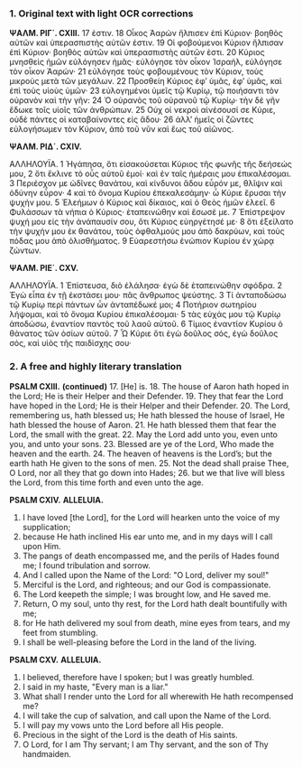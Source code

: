 ### 1. Original text with light OCR corrections

**ΨΑΛΜ. ΡΙΓ΄. CXIII.**
17 ἐστιν.
18 Οἶκος Ἀαρὼν ἤλπισεν ἐπὶ Κύριον· βοηθὸς αὐτῶν καὶ ὑπερασπιστὴς αὐτῶν ἐστιν.
19 Οἱ φοβούμενοι Κύριον ἤλπισαν ἐπὶ Κύριον· βοηθὸς αὐτῶν καὶ ὑπερασπιστὴς αὐτῶν ἐστι.
20 Κύριος μνησθεὶς ἡμῶν εὐλόγησεν ἡμᾶς· εὐλόγησε τὸν οἶκον Ἰσραήλ, εὐλόγησε τὸν οἶκον Ἀαρών·
21 εὐλόγησε τοὺς φοβουμένους τὸν Κύριον, τοὺς μικροὺς μετὰ τῶν μεγάλων.
22 Προσθείη Κύριος ἐφ’ ὑμᾶς, ἐφ’ ὑμᾶς, καὶ ἐπὶ τοὺς υἱοὺς ὑμῶν·
23 εὐλογημένοι ὑμεῖς τῷ Κυρίῳ, τῷ ποιήσαντι τὸν οὐρανὸν καὶ τὴν γῆν:
24 Ὁ οὐρανὸς τοῦ οὐρανοῦ τῷ Κυρίῳ· τὴν δὲ γῆν ἔδωκε τοῖς υἱοῖς τῶν ἀνθρώπων.
25 Οὐχ οἱ νεκροὶ αἰνέσουσί σε Κύριε, οὐδὲ πάντες οἱ καταβαίνοντες εἰς ἅδου·
26 ἀλλ’ ἡμεῖς οἱ ζῶντες εὐλογήσωμεν τὸν Κύριον, ἀπὸ τοῦ νῦν καὶ ἕως τοῦ αἰῶνος.

**ΨΑΛΜ. ΡΙΔ΄. CXIV.**

ΑΛΛΗΛΟΥΪΑ.
1 Ἡγάπησα, ὅτι εἰσακούσεται Κύριος τῆς φωνῆς τῆς δεήσεώς μου,
2 ὅτι ἔκλινε τὸ οὖς αὐτοῦ ἐμοί· καὶ ἐν ταῖς ἡμέραις μου ἐπικαλέσομαι.
3 Περιέσχον με ὠδῖνες θανάτου, καὶ κίνδυνοι ἅδου εὗρόν με, θλῖψιν καὶ ὀδύνην εὗρον·
4 καὶ τὸ ὄνομα Κυρίου ἐπεκαλεσάμην· ὦ Κύριε ἔρυσαι τὴν ψυχήν μου.
5 Ἐλεήμων ὁ Κύριος καὶ δίκαιος, καὶ ὁ Θεὸς ἡμῶν ἐλεεῖ.
6 Φυλάσσων τὰ νήπια ὁ Κύριος· ἐταπεινώθην καὶ ἔσωσέ με.
7 Ἐπίστρεψον ψυχή μου εἰς τὴν ἀνάπαυσίν σου, ὅτι Κύριος εὐηργέτησέ με·
8 ὅτι ἐξείλατο τὴν ψυχήν μου ἐκ θανάτου, τοὺς ὀφθαλμούς μου ἀπὸ δακρύων, καὶ τοὺς πόδας μου ἀπὸ ὀλισθήματος.
9 Εὐαρεστήσω ἐνώπιον Κυρίου ἐν χώρᾳ ζώντων.

**ΨΑΛΜ. ΡΙΕ΄. CXV.**

ΑΛΛΗΛΟΥΪΑ.
1 Ἐπίστευσα, διὸ ἐλάλησα· ἐγὼ δὲ ἐταπεινώθην σφόδρα.
2 Ἐγὼ εἶπα ἐν τῇ ἐκστάσει μου· πᾶς ἄνθρωπος ψεύστης.
3 Τί ἀνταποδώσω τῷ Κυρίῳ περὶ πάντων ὧν ἀνταπέδωκέ μοι;
4 Ποτήριον σωτηρίου λήψομαι, καὶ τὸ ὄνομα Κυρίου ἐπικαλέσομαι·
5 τὰς εὐχάς μου τῷ Κυρίῳ ἀποδώσω, ἐναντίον παντὸς τοῦ λαοῦ αὐτοῦ.
6 Τίμιος ἐναντίον Κυρίου ὁ θάνατος τῶν ὁσίων αὐτοῦ.
7 Ὦ Κύριε ὅτι ἐγὼ δοῦλος σός, ἐγὼ δοῦλος σός, καὶ υἱὸς τῆς παιδίσχης σου·

### 2. A free and highly literary translation

**PSALM CXIII.**
**(continued)**
17. [He] is.
18. The house of Aaron hath hoped in the Lord;
    He is their Helper and their Defender.
19. They that fear the Lord have hoped in the Lord;
    He is their Helper and their Defender.
20. The Lord, remembering us, hath blessed us;
    He hath blessed the house of Israel,
    He hath blessed the house of Aaron.
21. He hath blessed them that fear the Lord,
    the small with the great.
22. May the Lord add unto you,
    even unto you, and unto your sons.
23. Blessed are ye of the Lord,
    Who made the heaven and the earth.
24. The heaven of heavens is the Lord’s;
    but the earth hath He given to the sons of men.
25. Not the dead shall praise Thee, O Lord,
    nor all they that go down into Hades;
26. but we that live will bless the Lord,
    from this time forth and even unto the age.

**PSALM CXIV.**
**ALLELUIA.**
1. I have loved [the Lord], for the Lord will hearken
    unto the voice of my supplication;
2. because He hath inclined His ear unto me,
    and in my days will I call upon Him.
3. The pangs of death encompassed me,
    and the perils of Hades found me;
    I found tribulation and sorrow.
4. And I called upon the Name of the Lord:
    "O Lord, deliver my soul!"
5. Merciful is the Lord, and righteous;
    and our God is compassionate.
6. The Lord keepeth the simple;
    I was brought low, and He saved me.
7. Return, O my soul, unto thy rest,
    for the Lord hath dealt bountifully with me;
8. for He hath delivered my soul from death,
    mine eyes from tears, and my feet from stumbling.
9. I shall be well-pleasing before the Lord
    in the land of the living.

**PSALM CXV.**
**ALLELUIA.**
1. I believed, therefore have I spoken;
    but I was greatly humbled.
2. I said in my haste,
    "Every man is a liar."
3. What shall I render unto the Lord
    for all wherewith He hath recompensed me?
4. I will take the cup of salvation,
    and call upon the Name of the Lord.
5. I will pay my vows unto the Lord
    before all His people.
6. Precious in the sight of the Lord
    is the death of His saints.
7. O Lord, for I am Thy servant;
    I am Thy servant, and the son of Thy handmaiden.